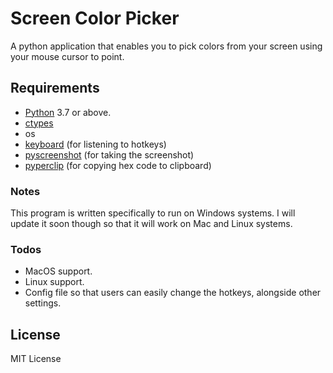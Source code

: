 # Screen Color Picker

A python application that enables you to pick colors from your screen using your mouse cursor to point.

## Requirements

- [Python](https://www.python.org/) 3.7 or above.
- [ctypes](https://pypi.org/project/ctypes/)
- os
- [keyboard](https://pypi.org/project/keyboard/) (for listening to hotkeys)
- [pyscreenshot](https://pypi.org/project/pyscreenshot/) (for taking the screenshot)
- [pyperclip](https://pypi.org/project/pyperclip/) (for copying hex code to clipboard)

### Notes

This program is written specifically to run on Windows systems. I will update it soon though so that it will work on Mac and Linux systems.

### Todos

- MacOS support.
- Linux support.
- Config file so that users can easily change the hotkeys, alongside other settings.

License
----

MIT License